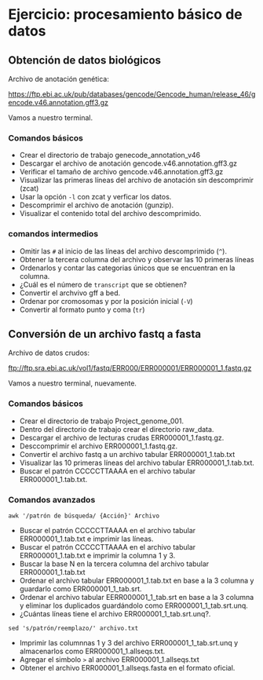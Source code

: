 # Ejercicio: procesamiento básico de datos

## Obtención de datos biológicos

Archivo de anotación genética:

https://ftp.ebi.ac.uk/pub/databases/gencode/Gencode_human/release_46/gencode.v46.annotation.gff3.gz

Vamos a nuestro terminal.

### Comandos básicos

- Crear el directorio de trabajo genecode_annotation_v46
- Descargar el archivo de anotación gencode.v46.annotation.gff3.gz
- Verificar el tamaño de archivo gencode.v46.annotation.gff3.gz
- Visualizar las primeras líneas del archivo de anotación sin descomprimir (zcat)
- Usar la opción `-l` con zcat y verficar los datos.
- Descomprimir el archivo de anotación (gunzip).
- Visualizar el contenido total del archivo descomprimido.

### comandos intermedios

- Omitir las `#` al inicio de las líneas del archivo descomprimido (`^`).
- Obtener la tercera columna del archivo y observar las 10 primeras líneas
- Ordenarlos y contar las categorias únicos que se encuentran en la columna.
- ¿Cuál es el número de `transcript` que se obtienen?
- Convertir el archvivo gff a bed.
- Ordenar por cromosomas y por la posición inicial (`-V`)
- Convertir al formato punto y coma (`tr`)

## Conversión de un archivo fastq a fasta

Archivo de datos crudos:

ftp://ftp.sra.ebi.ac.uk/vol1/fastq/ERR000/ERR000001/ERR000001_1.fastq.gz

Vamos a nuestro terminal, nuevamente.

### Comandos básicos

- Crear el directorio de trabajo Project_genome_001.
- Dentro del directorio de trabajo crear el directorio raw_data.
- Descargar el archivo de lecturas crudas ERR000001_1.fastq.gz.
- Desccomprimir el archivo ERR000001_1.fastq.gz.
- Convertir el archivo fastq a un archivo tabular ERR000001_1.tab.txt
- Visualizar las 10 primeras líneas del archivo tabular ERR000001_1.tab.txt.
- Buscar el patrón CCCCCTTAAAA en el archivo tabular ERR000001_1.tab.txt.

### Comandos avanzados

```
awk '/patrón de búsqueda/ {Acción}' Archivo
```

- Buscar el patrón CCCCCTTAAAA en el archivo tabular ERR000001_1.tab.txt e imprimir las líneas.
- Buscar el patrón CCCCCTTAAAA en el archivo tabular ERR000001_1.tab.txt e imprimir la columna 1 y 3.
- Buscar la base N en la tercera columna del archivo tabular ERR000001_1.tab.txt
- Ordenar el archivo tabular ERR000001_1.tab.txt en base a la 3 columna y guardarlo como  ERR000001_1_tab.srt.
- Ordenar el archivo tabular EERR000001_1_tab.srt en base a la 3 columna y eliminar los duplicados guardándolo como  ERR000001_1_tab.srt.unq.
- ¿Cuántas líneas tiene el archivo ERR000001_1_tab.srt.unq?.

```
sed 's/patrón/reemplazo/' archivo.txt
```

- Imprimir las columnnas 1 y 3 del archivo ERR000001_1_tab.srt.unq y almacenarlos como ERR000001_1.allseqs.txt.
- Agregar el simbolo `>` al archivo  ERR000001_1.allseqs.txt
- Obtener el archivo ERR000001_1.allseqs.fasta en el formato oficial. 
